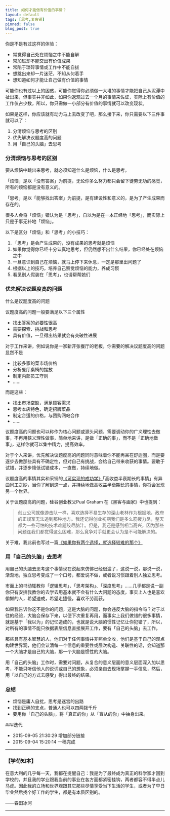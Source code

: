 ```yaml
---
title: 如何才能做有价值的事情？
layout: default
tags: [思考,麦肯锡]
pinned: false
blog_post: true
---
```




你是不是有过这样的体验：

- 常觉得自己处在烦恼之中不能自解
- 常加班却不能交出有价值成果
- 常陷于琐碎事情或工作中不能自拔
- 想跳出来却一片迷茫，不知从何着手
- 想知道如何才能让自己做有价值的事情

可能你也有过以上的困惑，可能你觉得你必须做一大堆的事情才能把自己从泥潭中扯出来，但事实并非如此，如果你返观过去一个月的事情来佐证，实际上有价值的工作仅占少数，所以，你只需做一小部分有价值的事情就可以改变现状。

如果是这样，你应该就有动力马上去改变了吧，那么接下来，你只需要以下三件事就可以了：

1. 分清烦恼与思考的区别
2. 优先解决议题度高的问题
3. 用「自己的头脑」去思考

### 分清烦恼与思考的区别

要从烦恼中跳出来思考，就必须知道什么是烦恼，什么是思考。

「烦恼」是以「没有答案」为前提，无论你多么努力都只会留下徒劳无功的感觉，所有的烦恼都是没有意义的。

「思考」是以「能够找出答案」为前提，是有建设性和意义的，是为了产生成果而存在的。

很多人会将「烦恼」错认为是「思考」，自以为是在一本正经地「思考」，而实际上只是于事无补地「烦恼」。

以下是区分「烦恼」和「思考」的小技巧：

1. 「思考」是会产生成果的，没有成果的思考就是烦恼
2. 如果你觉得你已经十分认真地思考，但仍然想不出什么结果，你已经处在烦恼之中
3. 一旦意识到自己在烦恼，就马上停下来休息，一定是那里出问题了   
4. 根据以上的技巧，培养自己察觉烦恼的能力，养成习惯
5. 看见别人假装在「思考」，也请帮帮她们


### 优先解决议题度高的问题

什么是议题度高的问题

议题度高的问题一般要满足以下三个属性

- 找出答案的必要性很高
- 需要探索、挑战和思考
- 具有价值，一旦得出结果就会有突破性进展


对于工作来讲，例如说你是一家新开张餐厅的老板，你需要的解决议题度高的问题显然不是

- 比较多家的菜市场价格
- 分析餐厅桌椅的摆放
- 制定内部员工守则
- ……

而是这些：

- 找出市场空缺，满足顾客需求
- 思考本店特色，确定招牌菜品
- 制定合适的价格，与团购网站合作
- ……

议题度高的问题也可以称作为核心问题或源头问题，需要调动你的广义理性去做事，不再用狭义理性做事，简单地来讲，是做「正确的事」，而不是「正确地做事」，这样你就可以集中精力，提高效率。

对于个人来讲，优先解决议题度高的问题同时意味着你不能再呆在舒适圈，而是要逐步去做那些具有不确定性，但对自己有挑战，会给自己带来收获的事情。要敢于试错，并逐步降低试错成本，一直做，持续地做。

议题度高的事情其实和采铜的[《可实现的成功学》](http://daily.zhihu.com/story/2224051)「高收益半衰期长的事情」有异曲同工之妙，当你了解到这一点，并持续地做高收益半衰期长的事情，你将会发现另一个世界。

关于议题度高的问题，硅谷创业教父Pual Graham 在《黑客与画家》中也提到：

>创业公司就像游击队一样，喜欢选择不易生存的深山老林作为根据地，政府的正规军无法追到那种地方。我还记得创业初期我们是多么筋疲力尽，整天都为一些可怕的技术难题绞尽脑汁。但是，我还是感到相当高兴，因为那些问题连我们都觉得这么困难，那么竞争对手就更会认为是不可能解决的。

关于难，我此前也写过一篇[《如果你有两个选择，就选择较难的那个》
](http://cnfeat.com/blog/2014/10/14/two-choices/)
### 用「自己的头脑」去思考

用自己的头脑去思考这个事情现在说起来仿佛已经很滥了，这说一说，那说一说，渐渐地，独立思考变成了一个口号，都爱说不做，或者说习惯跟着别人独立思考。

市面上的书动辄教你「逻辑思考」、「思考架构」、「深度思考」……几乎都是说一副你只有安排我教你的去学去用基本就不会有什么大问题的态度，事实上人也是喜欢偷懒的人，希望速成，希望走捷径，喜欢不劳而获。

如果我告诉你这不是你的问题，这是大脑的问题，你会违反大脑的指令吗？对于以往的经验，大脑会保存下来，以便下次重复再用，而事实上我们做错的很多事情，就是基于「我以为」的记忆造成的，也就是说大脑的惯性记忆让你犯错了，所以，对所有的事情不能只依据表层信息直接展开工作，要有「自己的头脑」去工作。

那些具有基本智慧的人，他们对于任何事情并非照单全收，他们是基于自己的观点构建世界观，他们会认清每一个信息的重要性或层次构造、关联性的话，会知道那一个大脑才是自己的大脑，那一个大脑是惯性的大脑。

用「自己的头脑」工作时，需要对问题，从复合的意义层面的意义层面深入加以思考，不能只听信他人的说词或自己的想象，必须亲自去现场掌握一手信息，然后，用「以自己的方式去感受」得出最终的结果。
 
### 总结

- 烦恼是庸人自扰，思考是迷宫的出路
- 找到正确的支点，普通人也可以四两拨千斤
- 要用你「自己的头脑」，将「真正的你」从「盲从的你」中抽身出来。


###迭代

- 2015-09-05 21:30:29 增加部分链接
- 2015-09-04 15:20:14 一稿完成

---

### **【学苟知本】**


在意大利的几乎每一天，我都在提醒自己：我是为了最终成为真正的科学家才回到学校的，并且我的学业跟我当前的事业在各方面都紧密挂钩，两者都容不得半点儿马虎。因此我的立场和世界观跟其它那些尽情享受当下生活的学生，或者为了早日毕业然后找个好工作的学生，都是有本质区别的。

——春田冰河



----


 

